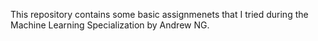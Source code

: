This repository contains some basic assignmenets that I tried during the Machine Learning Specialization by Andrew NG.